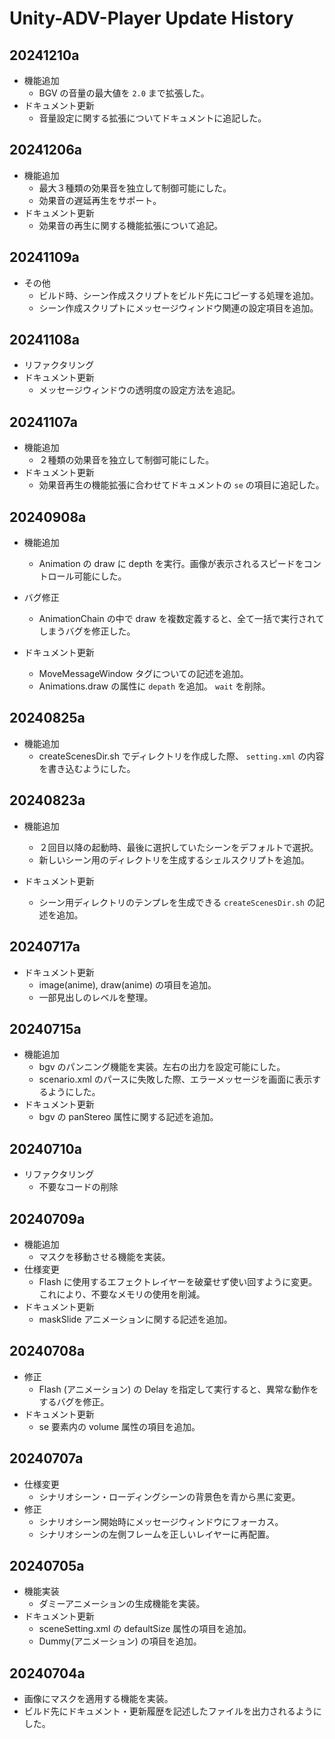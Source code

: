 # Unity-ADV-Player Update History

## 20241210a
- 機能追加
  - BGV の音量の最大値を `2.0` まで拡張した。
- ドキュメント更新
  - 音量設定に関する拡張についてドキュメントに追記した。

## 20241206a
- 機能追加
  - 最大３種類の効果音を独立して制御可能にした。
  - 効果音の遅延再生をサポート。
- ドキュメント更新
  - 効果音の再生に関する機能拡張について追記。

## 20241109a
- その他
  - ビルド時、シーン作成スクリプトをビルド先にコピーする処理を追加。
  - シーン作成スクリプトにメッセージウィンドウ関連の設定項目を追加。

## 20241108a
- リファクタリング
- ドキュメント更新
  - メッセージウィンドウの透明度の設定方法を追記。

## 20241107a

- 機能追加
  - ２種類の効果音を独立して制御可能にした。
- ドキュメント更新
  - 効果音再生の機能拡張に合わせてドキュメントの `se` の項目に追記した。

## 20240908a

  - 機能追加
    - Animation の draw に depth を実行。画像が表示されるスピードをコントロール可能にした。
  
  - バグ修正
    - AnimationChain の中で draw を複数定義すると、全て一括で実行されてしまうバグを修正した。

  - ドキュメント更新
    - MoveMessageWindow タグについての記述を追加。
    - Animations.draw の属性に `depath` を追加。 `wait` を削除。

## 20240825a

- 機能追加
  - createScenesDir.sh でディレクトリを作成した際、 `setting.xml` の内容を書き込むようにした。

## 20240823a 

- 機能追加
  - ２回目以降の起動時、最後に選択していたシーンをデフォルトで選択。
  - 新しいシーン用のディレクトリを生成するシェルスクリプトを追加。
  
- ドキュメント更新
  - シーン用ディレクトリのテンプレを生成できる `createScenesDir.sh` の記述を追加。

## 20240717a

- ドキュメント更新
  - image(anime), draw(anime) の項目を追加。
  - 一部見出しのレベルを整理。

## 20240715a

- 機能追加
  - bgv のパンニング機能を実装。左右の出力を設定可能にした。
  - scenario.xml のパースに失敗した際、エラーメッセージを画面に表示するようにした。
- ドキュメント更新
  - bgv の panStereo 属性に関する記述を追加。

## 20240710a

- リファクタリング
  - 不要なコードの削除

## 20240709a

- 機能追加
  - マスクを移動させる機能を実装。
- 仕様変更
  - Flash に使用するエフェクトレイヤーを破棄せず使い回すように変更。これにより、不要なメモリの使用を削減。
- ドキュメント更新
  - maskSlide アニメーションに関する記述を追加。

## 20240708a

- 修正
  - Flash (アニメーション) の Delay を指定して実行すると、異常な動作をするバグを修正。
- ドキュメント更新
  - se 要素内の volume 属性の項目を追加。

## 20240707a

- 仕様変更
    - シナリオシーン・ローディングシーンの背景色を青から黒に変更。
- 修正
  - シナリオシーン開始時にメッセージウィンドウにフォーカス。
  - シナリオシーンの左側フレームを正しいレイヤーに再配置。

## 20240705a

- 機能実装
    - ダミーアニメーションの生成機能を実装。
- ドキュメント更新
    - sceneSetting.xml の defaultSize 属性の項目を追加。
    - Dummy(アニメーション) の項目を追加。

## 20240704a
    
- 画像にマスクを適用する機能を実装。
- ビルド先にドキュメント・更新履歴を記述したファイルを出力されるようにした。